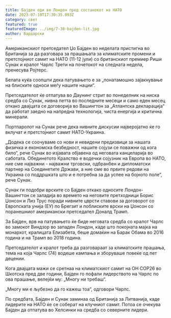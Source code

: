 ```yaml
---
title: Бајден оди во Лондон пред состанокот на НАТО
date: 2023-07-10T17:30:35.093Z
category: свет
featured: true
featuredImage: ../img/7-30-bajden-lit.jpg
author: Вардарски
---
```

Американскиот претседател Џо Бајден во неделата пристигна во Британија за да разговара за прашањата за климатските промени и претстојниот самит на НАТО (11-12 јули) со британскиот премиер Риши Сунак и кралот Чарлс Трети на почетокот на следната недела, пренесува Ројтерс.

Белата куќа соопшти дека патувањето е за „понатамошно зајакнување на блиските односи меѓу нашите нации“.

Претседателот ќе отпатува во Даунинг стрит во понеделник на ниска средба со Сунак, нивна петта во последните месеци и само еден месец откако двајцата се договорија во Вашингтон за „Атлантска декларација“ да работат заедно на напредна технологија, чиста енергија и критична минерали.

Портпаролот на Сунак рече дека нивните дискусии најверојатно ќе го вклучат и претстојниот самит НАТО-Украина.

„Додека се соочуваме со нови и невидени предизвици за нашата физичка и економска безбедност, нашите сојузи се поважни од кога било“, рече Сунак во изјавата објавена од неговата канцеларија во саботата. Обединетото Кралство е водечки сојузник на Европа во НАТО, ние сме најважни - најважни трговски, одбранбен и дипломатски партнер на Соединетите Држави, а ние сме во првите редови на Украина со поддршката што и е потребна за да успее на бојното поле“, рече Сунак.

Сунак ги подобри врските со Бајден откако односите Лондон-Вашингтон се заладија во времето на неговите претходници Борис Џонсон и Лиз Трус поради нивните цврсти ставови за договорот со Европската унија (ЕУ) по Брегзит и поблиските врски на Џонсон со поранешниот американски претседател Доналд Трамп.

За Бајден, врв на патувањето ќе биде неговата средба со кралот Чарлс во замокот Виндзор во западен Лондон, каде што покојната мајка на монархот, кралицата Елизабета, беше домаќин на Барак Обама во 2016 година и на Трамп во 2018 година.

Претседателот и кралот треба да разговараат за климатските прашања, тема на која Чарлс (74) водеше кампања и зборуваше повеќе од пет децении.

Кога двајцата мажи се сретнаа на климатскиот самит на ОН COP26 во Шкотска пред две години, Бајден го пофали лидерството на Чарлс по ова прашање, велејќи му: „Многу ни требаш“.

„Многу ми е љубезно да го кажеш тоа“, одговори Чарлс.

По средбата, Бајден и Сунак заминаа од Британија за Литванија, каде лидерите на НАТО ќе се соберат на клучниот самит. Потоа се очекува Бајден да отпатува во Хелсинки на средба со северните лидери.
